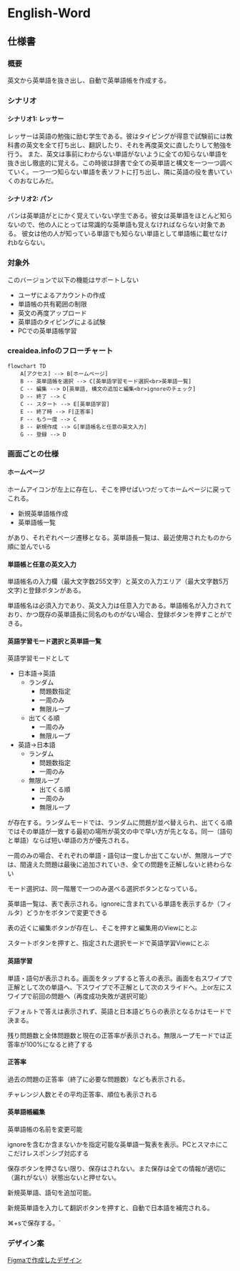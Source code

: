 # English-Word


## 仕様書
### 概要
英文から英単語を抜き出し、自動で英単語帳を作成する。

### シナリオ

#### シナリオ1: レッサー
レッサーは英語の勉強に励む学生である。彼はタイピングが得意で試験前には教科書の英文を全て打ち出し、翻訳したり、それを再度英文に直したりして勉強を行う。
また、英文は事前にわからない単語がないように全ての知らない単語を抜き出し徹底的に覚える。この時彼は辞書で全ての英単語と構文を一つ一つ調べていく。一つ一つ知らない単語を表ソフトに打ち出し、隣に英語の役を書いていくのおなじみだ。

#### シナリオ2: パン
パンは英単語がとにかく覚えていない学生である。彼女は英単語をほとんど知らないので、他の人にとっては常識的な英単語も覚えなければならない対象である。
彼女は他の人が知っている単語でも知らない単語として単語帳に載せなけれbならない。

### 対象外
このバージョンで以下の機能はサポートしない

- ユーザによるアカウントの作成
- 単語帳の共有範囲の制限
- 英文の再度アップロード
- 英単語のタイピングによる試験
- PCでの英単語帳学習

### creaidea.infoのフローチャート

```mermaid
flowchart TD
    A[アクセス] --> B[ホームページ]
    B -- 英単語帳を選択 --> C[英単語学習モード選択<br>英単語一覧]
    C -- 編集 --> D[英単語, 構文の追加と編集<br>ignoreのチェック]
    D -- 終了 --> C
    C -- スタート --> E[英単語学習]
    E -- 終了時 --> F[正答率]
    F -- もう一度 --> C
    B -- 新規作成 --> G[単語帳名と任意の英文入力]
    G -- 登録 --> D
```

### 画面ごとの仕様

#### ホームページ
ホームアイコンが左上に存在し、そこを押せばいつだってホームページに戻ってこれる。

- 新規英単語帳作成
- 英単語帳一覧

があり、それぞれページ遷移となる。英単語長一覧は、最近使用されたものから順に並んでいる

#### 単語帳と任意の英文入力
単語帳名の入力欄（最大文字数255文字）と英文の入力エリア（最大文字数5万文字)と登録ボタンがある。

単語帳名は必須入力であり、英文入力は任意入力である。単語帳名が入力されており、かつ既存の英単語長に同名のものがない場合、登録ボタンを押すことができる。

#### 英語学習モード選択と英単語一覧
英語学習モードとして

- 日本語→英語
    - ランダム
      - 問題数指定
      - 一周のみ
      - 無限ループ
    - 出てくる順
      - 一周のみ
      - 無限ループ
- 英語→日本語
  - ランダム
    - 問題数指定
    - 一周のみ
  - 無限ループ
    - 出てくる順
    - 一周のみ
    - 無限ループ


が存在する。ランダムモードでは、ランダムに問題が並べ替えられ、出てくる順ではその単語が一致する最初の場所が英文の中で早い方が先となる。同一（語句と単語）ならば短い単語の方が優先される。

一周のみの場合、それぞれの単語・語句は一度しか出てこないが、無限ループでは、間違えた問題は最後に追加されていき、全ての問題を正解しないと終わらない

モード選択は、同一階層で一つのみ選べる選択ボタンとなっている。

英単語一覧は、表で表示される。ignoreに含まれている単語を表示するか（フィルタ）どうかをボタンで変更できる

表の近くに編集ボタンが存在し、そこを押すと編集用のViewにとぶ

スタートボタンを押すと、指定された選択モードで英語学習Viewにとぶ

#### 英語学習
単語・語句が表示される。画面をタップすると答えの表示。画面を右スワイプで正解として次の単語へ、下スワイプで不正解として次のスライドへ。上or左にスワイプで前回の問題へ（再度成功失敗が選択可能）

デフォルトで答えは表示されず、英語と日本語どちらの表示となるかはモードで決まる。

残り問題数と全体問題数と現在の正答率が表示される。無限ループモードでは正答率が100%になると終了する

#### 正答率
過去の問題の正答率（終了に必要な問題数）なども表示される。

チャレンジ人数とその平均正答率、順位も表示される

#### 英単語帳編集
英単語帳の名前を変更可能

ignoreを含むか含まないかを指定可能な英単語一覧表を表示。PCとスマホにここだけレスポンシブ対応する

保存ボタンを押さない限り、保存はされない。また保存は全ての情報が適切に（漏れがない）状態出ないと押せない。

新規英単語、語句を追加可能。

新規英単語を入力して翻訳ボタンを押すと、自動で日本語を補完される。

⌘+sで保存する。`

### デザイン案

[Figmaで作成したデザイン](https://www.figma.com/file/vLdS9awL3kzWZqt5h4hTrx/%E8%8B%B1%E5%8D%98%E8%AA%9E%E3%82%A2%E3%83%97%E3%83%AA)
